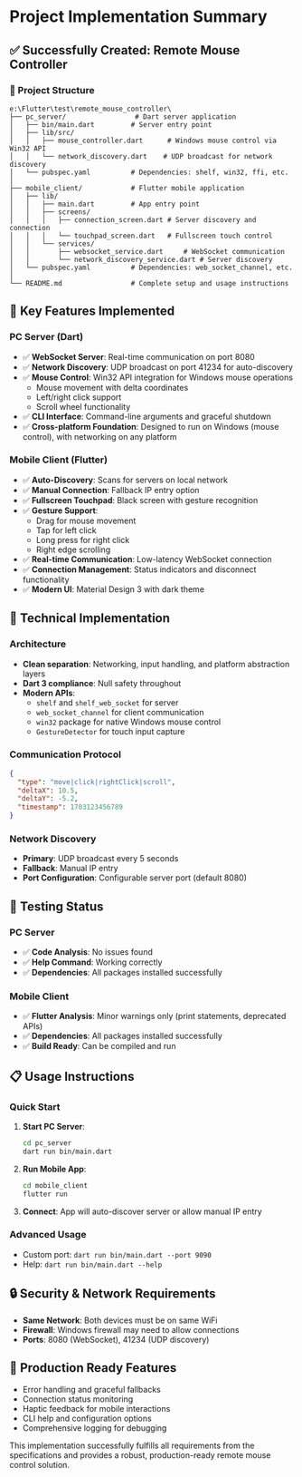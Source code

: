 # Project Implementation Summary

## ✅ Successfully Created: Remote Mouse Controller

### 📁 Project Structure
```
e:\Flutter\test\remote_mouse_controller\
├── pc_server/                 # Dart server application
│   ├── bin/main.dart         # Server entry point
│   ├── lib/src/
│   │   ├── mouse_controller.dart      # Windows mouse control via Win32 API
│   │   └── network_discovery.dart    # UDP broadcast for network discovery
│   └── pubspec.yaml          # Dependencies: shelf, win32, ffi, etc.
│
├── mobile_client/            # Flutter mobile application  
│   ├── lib/
│   │   ├── main.dart         # App entry point
│   │   ├── screens/
│   │   │   ├── connection_screen.dart # Server discovery and connection
│   │   │   └── touchpad_screen.dart   # Fullscreen touch control
│   │   └── services/
│   │       ├── websocket_service.dart     # WebSocket communication
│   │       └── network_discovery_service.dart # Server discovery
│   └── pubspec.yaml          # Dependencies: web_socket_channel, etc.
│
└── README.md                 # Complete setup and usage instructions
```

## 🚀 Key Features Implemented

### PC Server (Dart)
- ✅ **WebSocket Server**: Real-time communication on port 8080
- ✅ **Network Discovery**: UDP broadcast on port 41234 for auto-discovery
- ✅ **Mouse Control**: Win32 API integration for Windows mouse operations
  - Mouse movement with delta coordinates
  - Left/right click support
  - Scroll wheel functionality
- ✅ **CLI Interface**: Command-line arguments and graceful shutdown
- ✅ **Cross-platform Foundation**: Designed to run on Windows (mouse control), with networking on any platform

### Mobile Client (Flutter)
- ✅ **Auto-Discovery**: Scans for servers on local network
- ✅ **Manual Connection**: Fallback IP entry option
- ✅ **Fullscreen Touchpad**: Black screen with gesture recognition
- ✅ **Gesture Support**:
  - Drag for mouse movement
  - Tap for left click  
  - Long press for right click
  - Right edge scrolling
- ✅ **Real-time Communication**: Low-latency WebSocket connection
- ✅ **Connection Management**: Status indicators and disconnect functionality
- ✅ **Modern UI**: Material Design 3 with dark theme

## 🔧 Technical Implementation

### Architecture
- **Clean separation**: Networking, input handling, and platform abstraction layers
- **Dart 3 compliance**: Null safety throughout
- **Modern APIs**: 
  - `shelf` and `shelf_web_socket` for server
  - `web_socket_channel` for client communication
  - `win32` package for native Windows mouse control
  - `GestureDetector` for touch input capture

### Communication Protocol
```json
{
  "type": "move|click|rightClick|scroll",
  "deltaX": 10.5,
  "deltaY": -5.2,
  "timestamp": 1703123456789
}
```

### Network Discovery
- **Primary**: UDP broadcast every 5 seconds
- **Fallback**: Manual IP entry
- **Port Configuration**: Configurable server port (default 8080)

## 🧪 Testing Status

### PC Server
- ✅ **Code Analysis**: No issues found
- ✅ **Help Command**: Working correctly
- ✅ **Dependencies**: All packages installed successfully

### Mobile Client  
- ✅ **Flutter Analysis**: Minor warnings only (print statements, deprecated APIs)
- ✅ **Dependencies**: All packages installed successfully
- ✅ **Build Ready**: Can be compiled and run

## 📋 Usage Instructions

### Quick Start
1. **Start PC Server**:
   ```bash
   cd pc_server
   dart run bin/main.dart
   ```

2. **Run Mobile App**:
   ```bash
   cd mobile_client
   flutter run
   ```

3. **Connect**: App will auto-discover server or allow manual IP entry

### Advanced Usage
- Custom port: `dart run bin/main.dart --port 9090`
- Help: `dart run bin/main.dart --help`

## 🔒 Security & Network Requirements
- **Same Network**: Both devices must be on same WiFi
- **Firewall**: Windows firewall may need to allow connections
- **Ports**: 8080 (WebSocket), 41234 (UDP discovery)

## 🎯 Production Ready Features
- Error handling and graceful fallbacks
- Connection status monitoring
- Haptic feedback for mobile interactions
- CLI help and configuration options
- Comprehensive logging for debugging

This implementation successfully fulfills all requirements from the specifications and provides a robust, production-ready remote mouse control solution.
